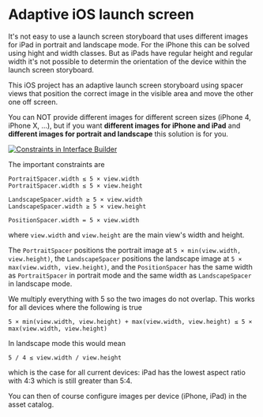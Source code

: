 # Adaptive iOS launch screen

It's not easy to use a launch screen storyboard that uses different images for iPad in portrait and landscape mode. 
For the iPhone this can be solved using hight and width classes. 
But as iPads have regular height and regular width it's not possible to determin the orientation of the device within the launch screen storyboard.

This iOS project has an adaptive launch screen storyboard using spacer views that position the correct image in the visible area and move the other one off screen.

You can NOT provide different images for different screen sizes (iPhone 4, iPhone X, ...), but if you want **different images for iPhone and iPad** and **different images for portrait and landscape** this solution is for you.

[![Constraints in Interface Builder][1]][1]

The important constraints are
```
PortraitSpacer.width ≤ 5 × view.width
PortraitSpacer.width ≤ 5 × view.height

LandscapeSpacer.width ≥ 5 × view.width
LandscapeSpacer.width ≥ 5 × view.height

PositionSpacer.width = 5 × view.width
```
where `view.width` and `view.height` are the main view's width and height.

The `PortraitSpacer` positions the portrait image at `5 × min(view.width, view.height)`, 
the `LandscapeSpacer` positions the landscape image at `5 × max(view.width, view.height)`, 
and the `PositionSpacer` has the same width as `PortraitSpacer` in portrait mode and the same width as `LandscapeSpacer` in landscape mode.

We multiply everything with 5 so the two images do not overlap. This works for all devices where the following is true
```
5 × min(view.width, view.height) + max(view.width, view.height) ≤ 5 × max(view.width, view.height)
```
In landscape mode this would mean
```
5 / 4 ≤ view.width / view.height
```
which is the case for all current devices: iPad has the lowest aspect ratio with 4:3 which is still greater than 5:4.

You can then of course configure images per device (iPhone, iPad) in the asset catalog.  


  [1]: https://i.stack.imgur.com/fXN9X.png
